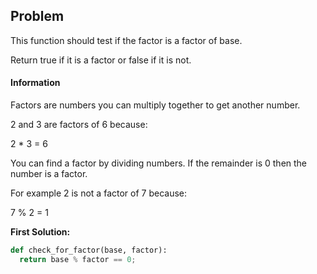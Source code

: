 ## Problem

This function should test if the factor is a factor of base.

Return true if it is a factor or false if it is not.

#### Information

Factors are numbers you can multiply together to get another number.

2 and 3 are factors of 6 because:

2 * 3 = 6

You can find a factor by dividing numbers. If the remainder is 0 then the number is a factor.

For example 2 is not a factor of 7 because:

7 % 2 = 1

**First Solution:**
```python
def check_for_factor(base, factor):
  return base % factor == 0;
```    

